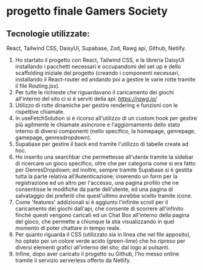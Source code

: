 # progetto finale Gamers Society
## Tecnologie utilizzate:
React, Tailwind CSS, DaisyUI, Supabase, Zod, Rawg api, Github, Netlify.

1. Ho startato il progetto con React, Tailwind CSS, e la libreria DaisyUI installando i pacchetti necessari e occupandomi del set up e dello scaffolding iniziale del progetto (creando i componenti necessari, installando il React-router ed andando poi a gestire le varie rotte tramite il file Routing.jsx).
2. Per tutte le richieste che riguardavano il caricamento dei giochi all'interno del sito ci si è serviti della api: *https://rawg.io/*
3. Utilizzo di rotte dinamiche per gestire rendering e funzioni con le rispettive chiamate.
4. In useFetchSolution si è ricorso all'utilizzo di un custom hook per gestire più agilmente le chiamate asincrone e l'aggiornamento dello stato interno di diversi componenti (nello specifico, la homepage, genrepage, gamepage, genresdropdown).
5. Supabase per gestire il back end tramite l'utilizzo di tabelle create ad hoc.
6. Ho inserito una searchbar che permettesse all'utente tramite la sidebar di ricercare un gioco specifico, oltre che per categoria come si era fatto per GenresDropdown; ed inoltre, sempre tramite Supabase si è gestita tutta la parte relativa all'Autenticazione; inserendo un form per la registrazione ed un altro per l'accesso, una pagina profilo che ne consentisse le modifiche da parte dell'utente, ed una pagina di salvataggio dei preferiti che quest'ultimo avrebbe scelto tramite icone.
7. Come 'features' addizionali si è aggiunto l'infinite scroll per il caricamento dei giochi dall'api, che consente di scorrere all'infinito finché questi vengono caricati ed un Chat Box all'interno della pagina del gioco, che permette a chiunque la stia visualizzando in quel momento di poter chattare in tempo reale.
8. Per quanto riguarda il CSS (utilizzato sia in linea che nel file apposito), ho optato per un colore verde acido (green-lime) che ho ripreso per diversi elementi grafici all'interno del sito; dal logo ai pulsanti.
9. Infine, dopo aver caricato il progetto su Github, l'ho messo online tramite il servizio serverless offerto da Netlify.

